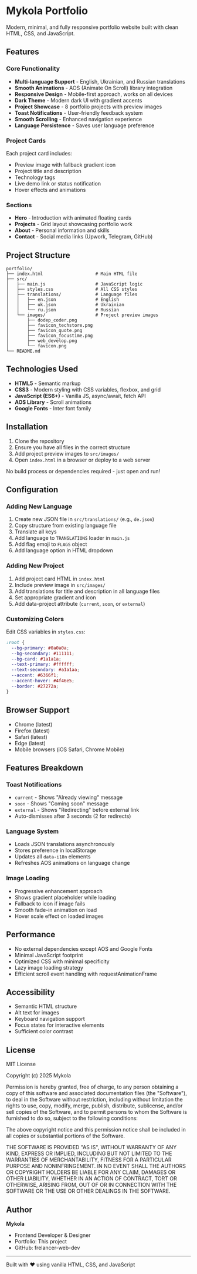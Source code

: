# Mykola Portfolio

Modern, minimal, and fully responsive portfolio website built with clean HTML, CSS, and JavaScript.

## Features

### Core Functionality
- **Multi-language Support** - English, Ukrainian, and Russian translations
- **Smooth Animations** - AOS (Animate On Scroll) library integration
- **Responsive Design** - Mobile-first approach, works on all devices
- **Dark Theme** - Modern dark UI with gradient accents
- **Project Showcase** - 8 portfolio projects with preview images
- **Toast Notifications** - User-friendly feedback system
- **Smooth Scrolling** - Enhanced navigation experience
- **Language Persistence** - Saves user language preference

### Project Cards
Each project card includes:
- Preview image with fallback gradient icon
- Project title and description
- Technology tags
- Live demo link or status notification
- Hover effects and animations

### Sections
- **Hero** - Introduction with animated floating cards
- **Projects** - Grid layout showcasing portfolio work
- **About** - Personal information and skills
- **Contact** - Social media links (Upwork, Telegram, GitHub)

## Project Structure

```
portfolio/
├── index.html                    # Main HTML file
├── src/
│   ├── main.js                   # JavaScript logic
│   ├── styles.css                # All CSS styles
│   ├── translations/             # Language files
│   │   ├── en.json               # English
│   │   ├── uk.json               # Ukrainian
│   │   └── ru.json               # Russian
│   └── images/                   # Project preview images
│       ├── dodep_coder.png
│       ├── favicon_techstore.png
│       ├── favicon_quote.png
│       ├── favicon_focustime.png
│       ├── web_develop.png
│       └── favicon.png
└── README.md
```

## Technologies Used

- **HTML5** - Semantic markup
- **CSS3** - Modern styling with CSS variables, flexbox, and grid
- **JavaScript (ES6+)** - Vanilla JS, async/await, fetch API
- **AOS Library** - Scroll animations
- **Google Fonts** - Inter font family

## Installation

1. Clone the repository
2. Ensure you have all files in the correct structure
3. Add project preview images to `src/images/`
4. Open `index.html` in a browser or deploy to a web server

No build process or dependencies required - just open and run!

## Configuration

### Adding New Language
1. Create new JSON file in `src/translations/` (e.g., `de.json`)
2. Copy structure from existing language file
3. Translate all keys
4. Add language to `TRANSLATIONS` loader in `main.js`
5. Add flag emoji to `FLAGS` object
6. Add language option in HTML dropdown

### Adding New Project
1. Add project card HTML in `index.html`
2. Include preview image in `src/images/`
3. Add translations for title and description in all language files
4. Set appropriate gradient and icon
5. Add data-project attribute (`current`, `soon`, or `external`)

### Customizing Colors
Edit CSS variables in `styles.css`:
```css
:root {
  --bg-primary: #0a0a0a;
  --bg-secondary: #111111;
  --bg-card: #1a1a1a;
  --text-primary: #ffffff;
  --text-secondary: #a1a1aa;
  --accent: #6366f1;
  --accent-hover: #4f46e5;
  --border: #27272a;
}
```

## Browser Support

- Chrome (latest)
- Firefox (latest)
- Safari (latest)
- Edge (latest)
- Mobile browsers (iOS Safari, Chrome Mobile)

## Features Breakdown

### Toast Notifications
- `current` - Shows "Already viewing" message
- `soon` - Shows "Coming soon" message
- `external` - Shows "Redirecting" before external link
- Auto-dismisses after 3 seconds (2 for redirects)

### Language System
- Loads JSON translations asynchronously
- Stores preference in localStorage
- Updates all `data-i18n` elements
- Refreshes AOS animations on language change

### Image Loading
- Progressive enhancement approach
- Shows gradient placeholder while loading
- Fallback to icon if image fails
- Smooth fade-in animation on load
- Hover scale effect on loaded images

## Performance

- No external dependencies except AOS and Google Fonts
- Minimal JavaScript footprint
- Optimized CSS with minimal specificity
- Lazy image loading strategy
- Efficient scroll event handling with requestAnimationFrame

## Accessibility

- Semantic HTML structure
- Alt text for images
- Keyboard navigation support
- Focus states for interactive elements
- Sufficient color contrast

## License

MIT License

Copyright (c) 2025 Mykola

Permission is hereby granted, free of charge, to any person obtaining a copy
of this software and associated documentation files (the "Software"), to deal
in the Software without restriction, including without limitation the rights
to use, copy, modify, merge, publish, distribute, sublicense, and/or sell
copies of the Software, and to permit persons to whom the Software is
furnished to do so, subject to the following conditions:

The above copyright notice and this permission notice shall be included in all
copies or substantial portions of the Software.

THE SOFTWARE IS PROVIDED "AS IS", WITHOUT WARRANTY OF ANY KIND, EXPRESS OR
IMPLIED, INCLUDING BUT NOT LIMITED TO THE WARRANTIES OF MERCHANTABILITY,
FITNESS FOR A PARTICULAR PURPOSE AND NONINFRINGEMENT. IN NO EVENT SHALL THE
AUTHORS OR COPYRIGHT HOLDERS BE LIABLE FOR ANY CLAIM, DAMAGES OR OTHER
LIABILITY, WHETHER IN AN ACTION OF CONTRACT, TORT OR OTHERWISE, ARISING FROM,
OUT OF OR IN CONNECTION WITH THE SOFTWARE OR THE USE OR OTHER DEALINGS IN THE
SOFTWARE.

## Author

**Mykola**
- Frontend Developer & Designer
- Portfolio: This project
- GitHub: frelancer-web-dev

---

Built with ❤️ using vanilla HTML, CSS, and JavaScript
